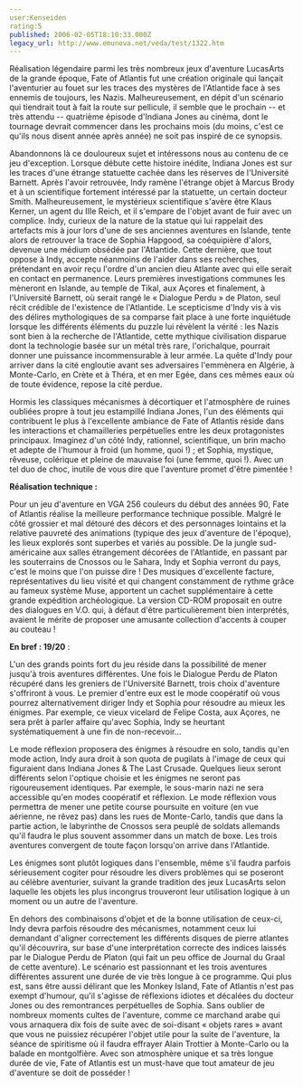 ```yaml
---
user:Kenseiden
rating:5
published: 2006-02-05T18:10:33.000Z
legacy_url: http://www.emunova.net/veda/test/1322.htm
---
```

Réalisation légendaire parmi les très nombreux jeux d'aventure LucasArts de la grande époque, Fate of Atlantis fut une création originale qui lançait l'aventurier au fouet sur les traces des mystères de l'Atlantide face à ses ennemis de toujours, les Nazis. Malheureusement, en dépit d'un scénario qui tiendrait tout à fait la route sur pellicule, il semble que le prochain -- et très attendu -- quatrième épisode d'Indiana Jones au cinéma, dont le tournage devrait commencer dans les prochains mois (du moins, c'est ce qu'ils nous disent année après année) ne soit pas inspiré de ce synopsis.   

  

Abandonnons là ce douloureux sujet et intéressons nous au contenu de ce jeu d'exception. Lorsque débute cette histoire inédite, Indiana Jones est sur les traces d'une étrange statuette cachée dans les réserves de l'Université Barnett. Après l'avoir retrouvée, Indy ramène l'étrange objet à Marcus Brody et à un scientifique fortement intéressé par la statuette, un certain docteur Smith. Malheureusement, le mystérieux scientifique s'avère être Klaus Kerner, un agent du IIIe Reich, et il s'empare de l'objet avant de fuir avec un complice. Indy, curieux de la nature de la statue qui lui rappelait des artefacts mis à jour lors d'une de ses anciennes aventures en Islande, tente alors de retrouver la trace de Sophia Hapgood, sa coéquipière d'alors, devenue une médium obsédée par l'Atlantide. Cette dernière, que tout oppose à Indy, accepte néanmoins de l'aider dans ses recherches, prétendant en avoir reçu l'ordre d'un ancien dieu Atlante avec qui elle serait en contact en permanence. Leurs premières investigations communes les mèneront en Islande, au temple de Tikal, aux Açores et finalement, à l'Université Barnett, où serait rangé le « Dialogue Perdu » de Platon, seul récit crédible de l'existence de l'Atlantide. Le scepticisme d'Indy vis à vis des délires mythologiques de sa comparse fait place à une forte inquiétude lorsque les différents éléments du puzzle lui révèlent la vérité : les Nazis sont bien à la recherche de l'Atlantide, cette mythique civilisation disparue dont la technologie basée sur un métal très rare, l'orichalque, pourrait donner une puissance incommensurable à leur armée. La quête d'Indy pour arriver dans la cité engloutie avant ses adversaires l'emmènera en Algérie, à Monte-Carlo, en Crète et à Théra, et en mer Egée, dans ces mêmes eaux où de toute évidence, repose la cité perdue.   

  

Hormis les classiques mécanismes à décortiquer et l'atmosphère de ruines oubliées propre à tout jeu estampillé Indiana Jones, l'un des éléments qui contribuent le plus à l'excellente ambiance de Fate of Atlantis réside dans les interactions et chamailleries perpétuelles entre les deux protagonistes principaux. Imaginez d'un côté Indy, rationnel, scientifique, un brin macho et adepte de l'humour à froid (un homme, quoi !) ; et Sophia, mystique, rêveuse, colérique et pleine de mauvaise foi (une femme, quoi !). Avec un tel duo de choc, inutile de vous dire que l'aventure promet d'être pimentée !  

  

  

**Réalisation technique :**  

Pour un jeu d'aventure en VGA 256 couleurs du début des années 90, Fate of Atlantis réalise la meilleure performance technique possible. Malgré le côté grossier et mal détouré des décors et des personnages lointains et la relative pauvreté des animations (typique des jeux d'aventure de l'époque), les lieux explorés sont superbes et variés au possible. De la jungle sud-américaine aux salles étrangement décorées de l'Atlantide, en passant par les souterrains de Cnossos ou le Sahara, Indy et Sophia verront du pays, c'est le moins que l'on puisse dire ! Des musiques d'excellente facture, représentatives du lieu visité et qui changent constamment de rythme grâce au fameux système Muse, apportent un cachet supplémentaire à cette grande expédition archéologique. La version CD-ROM proposait en outre des dialogues en V.O. qui, à défaut d'être particulièrement bien interprétés, avaient le mérite de proposer une amusante collection d'accents à couper au couteau !  

  

**En bref : 19/20** :  

L'un des grands points fort du jeu réside dans la possibilité de mener jusqu'à trois aventures différentes. Une fois le Dialogue Perdu de Platon récupéré dans les greniers de l'Université Barnett, trois choix d'aventure s'offriront à vous. Le premier d'entre eux est le mode coopératif où vous pourrez alternativement diriger Indy et Sophia pour résoudre au mieux les énigmes. Par exemple, ce vieux vicelard de Felipe Costa, aux Açores, ne sera prêt à parler affaire qu'avec Sophia, Indy se heurtant systématiquement à une fin de non-recevoir...  

Le mode réflexion proposera des énigmes à résoudre en solo, tandis qu'en mode action, Indy aura droit à son quota de pugilats à l'image de ceux qui figuraient dans Indiana Jones & The Last Crusade. Quelques lieux seront différents selon l'optique choisie et les énigmes ne seront pas rigoureusement identiques. Par exemple, le sous-marin nazi ne sera accessible qu'en modes coopératif et réflexion. Le mode réflexion vous permettra de mener une petite course poursuite en voiture (en vue aérienne, ne rêvez pas) dans les rues de Monte-Carlo, tandis que dans la partie action, le labyrinthe de Cnossos sera peuplé de soldats allemands qu'il faudra le plus souvent assommer dans un match de boxe. Les trois aventures convergent de toute façon lorsqu'on arrive dans l'Atlantide.  

  

Les énigmes sont plutôt logiques dans l'ensemble, même s'il faudra parfois sérieusement cogiter pour résoudre les divers problèmes qui se poseront au célèbre aventurier, suivant la grande tradition des jeux LucasArts selon laquelle les objets les plus incongrus trouveront leur utilisation logique à un moment ou un autre de l'aventure.  

En dehors des combinaisons d'objet et de la bonne utilisation de ceux-ci, Indy devra parfois résoudre des mécanismes, notamment ceux lui demandant d'aligner correctement les différents disques de pierre atlantes qu'il découvrira, sur base d'une interprétation correcte des indices laissés par le Dialogue Perdu de Platon (qui fait un peu office de Journal du Graal de cette aventure). Le scénario est passionnant et les trois aventures différentes assurent une durée de vie très longue à ce programme. Qui plus est, sans être aussi délirant que les Monkey Island, Fate of Atlantis n'est pas exempt d'humour, qu'il s'agisse de réflexions idiotes et décalées du docteur Jones ou des remontrances perpétuelles de Sophia. Sans oublier de nombreux moments cultes de l'aventure, comme ce marchand arabe qui vous arnaquera dix fois de suite avec de soi-disant « objets rares » avant que vous ne puissiez récupérer l'objet utile pour la suite de l'aventure, la séance de spiritisme où il faudra effrayer Alain Trottier à Monte-Carlo ou la balade en montgolfière. Avec son atmosphère unique et sa très longue durée de vie, Fate of Atlantis est un must-have que tout amateur de jeu d'aventure se doit de posséder !
